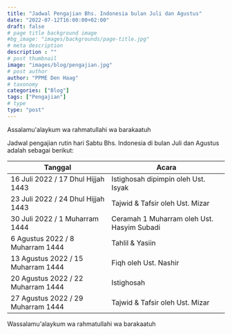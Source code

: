 ```yaml
---
title: "Jadwal Pengajian Bhs. Indonesia bulan Juli dan Agustus"
date: "2022-07-12T16:00:00+02:00"
draft: false
# page title background image
#bg_image: "images/backgrounds/page-title.jpg"
# meta description
description : ""
# post thumbnail
image: "images/blog/pengajian.jpg"
# post author
author: "PPME Den Haag"
# taxonomy
categories: ["Blog"]
tags: ["Pengajian"]
# type
type: "post"
---
```


Assalamu'alaykum wa rahmatullahi wa barakaatuh

Jadwal pengajian rutin hari Sabtu Bhs. Indonesia di bulan Juli dan Agustus adalah sebagai berikut:


| Tanggal  | Acara |
|--------|-------|
| 16 Juli 2022 / 17 Dhul Hijjah 1443 | Istighosah dipimpin oleh Ust. Isyak |
| 23 Juli 2022 / 24 Dhul Hijjah 1443 | Tajwid & Tafsir oleh Ust. Mizar | 
| 30 Juli 2022 / 1 Muharram 1444 | Ceramah 1 Muharram oleh Ust. Hasyim Subadi | 
| 6 Agustus 2022 / 8 Muharram 1444 | Tahlil & Yasiin |
| 13 Agustus 2022 / 15 Muharram 1444 | Fiqh oleh Ust. Nashir | 
| 20 Agustus 2022 / 22 Muharram 1444 | Istighosah |
| 27 Agustus 2022 / 29 Muharram 1444 | Tajwid & Tafsir oleh Ust. Mizar |


Wassalamu'alaykum wa rahmatullahi wa barakaatuh